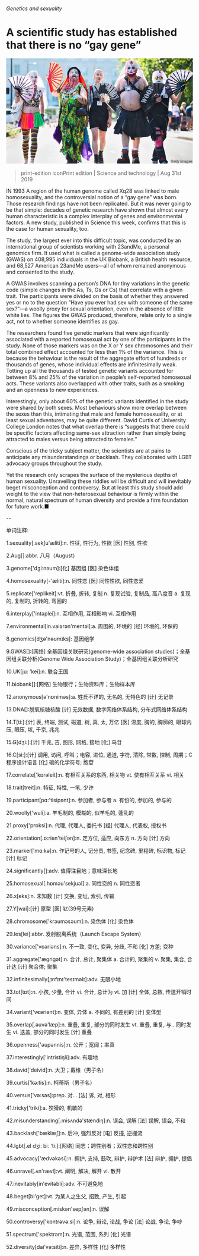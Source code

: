 ###### Genetics and sexuality

# A scientific study has established that there is no “gay gene” 

![image](images/20190831_STP004_0.jpg) 

> print-edition iconPrint edition | Science and technology | Aug 31st 2019 

IN 1993 A region of the human genome called Xq28 was linked to male homosexuality, and the controversial notion of a “gay gene” was born. Those research findings have not been replicated. But it was never going to be that simple: decades of genetic research have shown that almost every human characteristic is a complex interplay of genes and environmental factors. A new study, published in Science this week, confirms that this is the case for human sexuality, too. 

The study, the largest ever into this difficult topic, was conducted by an international group of scientists working with 23andMe, a personal genomics firm. It used what is called a genome-wide association study (GWAS) on 408,995 individuals in the UK Biobank, a British health resource, and 68,527 American 23andMe users—all of whom remained anonymous and consented to the study. 

A GWAS involves scanning a person’s DNA for tiny variations in the genetic code (simple changes in the As, Ts, Gs or Cs) that correlate with a given trait. The participants were divided on the basis of whether they answered yes or no to the question “Have you ever had sex with someone of the same sex?”—a woolly proxy for sexual orientation, even in the absence of little white lies. The figures the GWAS produced, therefore, relate only to a single act, not to whether someone identifies as gay. 

The researchers found five genetic markers that were significantly associated with a reported homosexual act by one of the participants in the study. None of those markers was on the X or Y sex chromosomes and their total combined effect accounted for less than 1% of the variance. This is because the behaviour is the result of the aggregate effort of hundreds or thousands of genes, whose individual effects are infinitesimally weak. Totting up all the thousands of tested genetic variants accounted for between 8% and 25% of the variation in people’s self-reported homosexual acts. These variants also overlapped with other traits, such as a smoking and an openness to new experiences. 

Interestingly, only about 60% of the genetic variants identified in the study were shared by both sexes. Most behaviours show more overlap between the sexes than this, intimating that male and female homosexuality, or at least sexual adventures, may be quite different. David Curtis of University College London notes that what overlap there is “suggests that there could be specific factors affecting same-sex attraction rather than simply being attracted to males versus being attracted to females.” 

Conscious of the tricky subject matter, the scientists are at pains to anticipate any misunderstandings or backlash. They collaborated with LGBT advocacy groups throughout the study. 

Yet the research only scrapes the surface of the mysterious depths of human sexuality. Unravelling these riddles will be difficult and will inevitably beget misconception and controversy. But at least this study should add weight to the view that non-heterosexual behaviour is firmly within the normal, natural spectrum of human diversity and provide a firm foundation for future work.■ 

-- 

 单词注释:

1.sexuality[.sekʃu'æliti]:n. 性征, 性行为, 性欲 [医] 性别, 性欲 

2.Aug[]:abbr. 八月（August） 

3.genome['dʒi:nәum]:[化] 基因组 [医] 染色体组 

4.homosexuality[-'æliti]:n. 同性恋 [医] 同性性欲, 同性恋爱 

5.replicate['replikeit]:vt. 折叠, 折转, 复制 n. 复现试验, 复制品, 高八度音 a. 复现的, 复制的, 折转的, 弯回的 

6.interplay['intәplei]:n. 互相作用, 互相影响 vi. 互相作用 

7.environmental[in.vaiәrәn'mentәl]:a. 周围的, 环境的 [经] 环境的, 环保的 

8.genomics[dʒə'nəʊmɪks]: 基因组学 

9.GWAS[]:[网络] 全基因组关联研究(genome-wide association studies)；全基因组关联分析(Genome Wide Association Study)；全基因组关联分析研究 

10.UK[ju: 'kei]:n. 联合王国 

11.biobank[]:[网络] 生物银行；生物资料库；生物样本库 

12.anonymous[ә'nɒnimәs]:a. 姓氏不详的, 无名的, 无特色的 [计] 无记录 

13.DNA[]:脱氧核糖核酸 [计] 无效数据, 数字网络体系结构, 分布式网络体系结构 

14.T[ti:]:[计] 表, 终端, 测试, 磁道, 树, 真, 太, 万亿 [医] 温度, 胸的, 胸廓的, 眼球内压, 眼压, 垓, 千京, 兆兆 

15.G[dʒi:]:[计] 千兆, 吉, 图形, 网格, 接地 [化] 鸟苷 

16.C[si:]:[计] 调用, 访问, 呼叫；电容, 进位, 通道, 字符, 清除, 常数, 控制, 周期；C 程序设计语言 [化] 碳的化学符号; 胞苷 

17.correlate['kɒrәleit]:n. 有相互关系的东西, 相关物 vt. 使有相互关系 vi. 相关 

18.trait[treit]:n. 特征, 特性, 一笔, 少许 

19.participant[pɑ:'tisipәnt]:n. 参加者, 参与者 a. 有份的, 参加的, 参与的 

20.woolly['wuli]:a. 羊毛制的, 模糊的, 似羊毛的, 蓬乱的 

21.proxy['prɒksi]:n. 代理, 代理人, 委托书 [经] 代理人, 代表权, 授权书 

22.orientation[.ɒ:rien'teiʃәn]:n. 定方位, 适应, 向东方 n. 方向 [计] 方向 

23.marker['mɑ:kә]:n. 作记号的人, 记分员, 书签, 纪念碑, 里程碑, 标识物, 标记 [计] 标记 

24.significantly[]:adv. 值得注目地；意味深长地 

25.homosexual[.hɒmәu'sekjuәl]:a. 同性恋的 n. 同性恋者 

26.x[eks]:n. 未知数 [计] 交换, 变址, 索引, 传输 

27.Y[wai]:[计] 原型 [医] 钇(39号元素) 

28.chromosome['krәumәsәum]:n. 染色体 [化] 染色体 

29.les[lei]:abbr. 发射脱离系统（Launch Escape System） 

30.variance['vєәriәns]:n. 不一致, 变化, 变异, 分歧, 不和 [化] 方差; 变种 

31.aggregate['ægrigәt]:n. 合计, 总计, 聚集体 a. 合计的, 聚集的 v. 聚集, 集合, 合计达 [计] 聚合体; 聚集 

32.infinitesimally[ˌɪnfɪnɪ'tesɪməlɪ]:adv. 无限小地 

33.tot[tɒt]:n. 小孩, 少量, 合计 vi. 合计, 总计为 vt. 加 [计] 全体, 总数, 传送开销时间 

34.variant['vєәriәnt]:n. 变体, 异体 a. 不同的, 有差别的 [计] 变体型 

35.overlap[.әuvә'læp]:n. 重叠, 重复, 部分的同时发生 vt. 重叠, 重复, 与...同时发生 vi. 迭盖, 部分的同时发生 [计] 重叠 

36.openness['әupәnnis]:n. 公开；宽阔；率真 

37.interestingly['intristiŋli]:adv. 有趣地 

38.david['deivid]:n. 大卫；戴维（男子名） 

39.curtis['kә:tis]:n. 柯蒂斯（男子名） 

40.versus['vә:sәs]:prep. 对... [法] 诉, 对, 相形 

41.tricky['triki]:a. 狡猾的, 机敏的 

42.misunderstanding[.misʌndә'stændiŋ]:n. 误会, 误解 [法] 误解, 误会, 不和 

43.backlash['bæklæʃ]:n. 后冲, 强烈反对 [电] 反撞, 逆栅流 

44.lgbt[.el dʒiː biː 'tiː]:[网络] 同志；跨性别者；双性恋和跨性别 

45.advocacy['ædvәkәsi]:n. 拥护, 支持, 鼓吹, 辩护, 辩护术 [法] 辩护, 拥护, 提倡 

46.unravel[.ʌn'rævl]:vt. 阐明, 解决, 解开 vi. 散开 

47.inevitably[in'evitәbli]:adv. 不可避免地 

48.beget[bi'get]:vt. 为某人之生父, 招致, 产生, 引起 

49.misconception[.miskәn'sepʃәn]:n. 误解 

50.controversy['kɒntrәvә:si]:n. 论争, 辩论, 论战, 争论 [法] 论战, 争论, 争吵 

51.spectrum['spektrәm]:n. 光谱, 范围, 系列 [化] 光谱 

52.diversity[dai'vә:siti]:n. 差异, 多样性 [化] 多样性 

